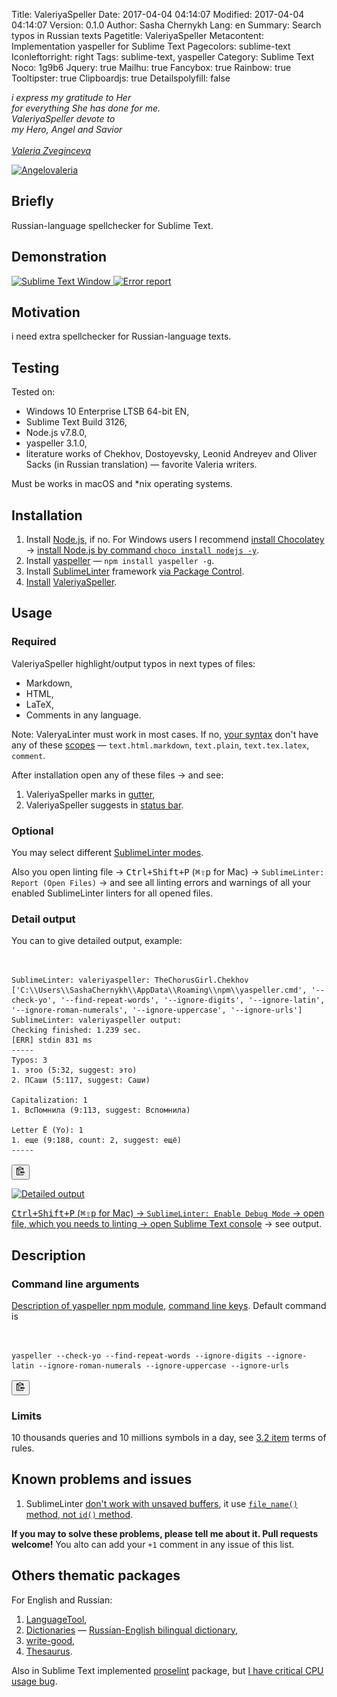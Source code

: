 Title: ValeriyaSpeller
Date: 2017-04-04 04:14:07
Modified: 2017-04-04 04:14:07
Version: 0.1.0
Author: Sasha Chernykh
Lang: en
Summary: Search typos in Russian texts
Pagetitle: ValeriyaSpeller
Metacontent: Implementation yaspeller for Sublime Text
Pagecolors: sublime-text
Iconleftorright: right
Tags: sublime-text, yaspeller
Category: Sublime Text
Noco: 1g9b6
Jquery: true
Mailhu: true
Fancybox: true
Rainbow: true
Tooltipster: true
Clipboardjs: true
Detailspolyfill: false

<div class="SashaEpigraph"><i>i express my gratitude to Her<br> for everything She has done for me.<br> ValeriyaSpeller devote to <br> my Hero, Angel and Savior</i>
<br><br>
<cite><a href="https://vk.com/zombelina">Valeria Zveginceva</a></cite>
</div>

<a class="fancybox" href="http://i.imgur.com/iciGBgN.jpg"><img src="http://i.imgur.com/iciGBgN.jpg" alt="Angelovaleria"></a>

## Briefly

Russian-language spellchecker for Sublime Text.

## Demonstration

<a class="fancybox" href="http://i.imgur.com/bqRl8eD.png">
<img src="http://i.imgur.com/bqRl8eD.png" alt="Sublime Text Window">
</a>

<a class="fancybox" href="http://i.imgur.com/5x542fy.png">
<img src="http://i.imgur.com/5x542fy.png" alt="Error report">
</a>

## Motivation

i need extra spellchecker for Russian-language texts.

## Testing

Tested on:

+ Windows 10 Enterprise LTSB 64-bit EN,
+ Sublime Text Build 3126,
+ Node.js v7.8.0,
+ yaspeller 3.1.0,
+ literature works of Chekhov, Dostoyevsky, Leonid Andreyev and Oliver Sacks (in Russian translation) — favorite Valeria writers.

Must be works in macOS and *nix operating systems.

## Installation

1. Install [Node.js](https://nodejs.org/en/), if no. For Windows users I recommend [install Chocolatey](https://lifehacker.ru/2015/01/08/chocolatey/) → [install Node.js by command `choco install nodejs -y`](https://chocolatey.org/packages/nodejs).
1. Install [yaspeller](https://www.npmjs.com/package/yaspeller) — `npm install yaspeller -g`.
1. Install [SublimeLinter](https://packagecontrol.io/packages/SublimeLinter) framework [via Package Control](https://docs.cs.cf.ac.uk/notes/sublime-text-packages/).
1. [Install](http://www.macdrifter.com/2012/08/install-sublime-packages-from-github.html) [ValeriyaSpeller](https://github.com/Kristinita/SublimeLinter-contrib-ValeriyaSpeller).

## Usage

### Required

ValeriyaSpeller highlight/output typos in next types of files:

+ Markdown,
+ HTML,
+ LaTeX,
+ Comments in any language.

Note: ValeryaLinter must work in most cases. If no, [your syntax](https://www.sublimetext.com/docs/3/syntax.html) don't have any of these [scopes](https://www.sublimetext.com/docs/3/scope_naming.html) — `text.html.markdown`, `text.plain`, `text.tex.latex`, `comment`.

After installation open any of these files → and see:

1. ValeriyaSpeller marks in [gutter](http://ru.stackoverflow.com/q/637536/199934),
1. ValeriyaSpeller suggests in [status bar](https://www.google.ru/search?q=status+bar&newwindow=1&source=lnms&tbm=isch&sa=X&ved=0ahUKEwi-j9WygojTAhVGiSwKHfRhATYQ_AUIBigB&biw=1173&bih=729).

### Optional

You may select different [SublimeLinter modes](http://www.sublimelinter.com/en/latest/lint_modes.html).

Also you open linting file → <kbd>Ctrl+Shift+P</kbd> (<kbd>⌘⇧p</kbd> for Mac) → `SublimeLinter: Report (Open Files)` → and see all linting errors and warnings of all your enabled SublimeLinter linters for all  opened files.

### Detail output

You can to give detailed output, example:

<pre class="SashaClipboard1">
<code data-language="json">

SublimeLinter: valeriyaspeller: TheChorusGirl.Chekhov ['C:\\Users\\SashaChernykh\\AppData\\Roaming\\npm\\yaspeller.cmd', '--check-yo', '--find-repeat-words', '--ignore-digits', '--ignore-latin', '--ignore-roman-numerals', '--ignore-uppercase', '--ignore-urls']
SublimeLinter: valeriyaspeller output:
Checking finished: 1.239 sec.
[ERR] stdin 831 ms
-----
Typos: 3
1. этоо (5:32, suggest: это)
2. ПСаши (5:117, suggest: Саши)

Capitalization: 1
1. ВсПомнила (9:113, suggest: Вспомнила)

Letter Ё (Yo): 1
1. еще (9:188, count: 2, suggest: ещё)
-----
</code>
<button class="SashaButton SashaTooltip" data-clipboard-target=".SashaClipboard1"><img src="../images/interface_images/clippy.svg" alt="Clipboard button" width="13">
</button>
</pre>

<a class="fancybox" href="http://i.imgur.com/uC1hthv.png">
<img src="http://i.imgur.com/uC1hthv.png" alt="Detailed output">

<kbd>Ctrl+Shift+P</kbd> (<kbd>⌘⇧p</kbd> for Mac) → `SublimeLinter: Enable Debug Mode` → open file, which you needs to linting → [open Sublime Text console](http://stackoverflow.com/q/13965877/5951529) → see output.

## Description

### Command line arguments

[Description of yaspeller npm module](https://www.npmjs.com/package/yaspeller), [command line keys](https://www.npmjs.com/package/yaspeller#options). Default command is

<pre class="SashaClipboard2">
<code data-language="shell">

yaspeller --check-yo --find-repeat-words --ignore-digits --ignore-latin --ignore-roman-numerals --ignore-uppercase --ignore-urls
</code>
<button class="SashaButton SashaTooltip" data-clipboard-target=".SashaClipboard2"><img src="../images/interface_images/clippy.svg" alt="Clipboard button" width="13">
</button>
</pre>

### Limits

10 thousands queries and 10 millions symbols in a day, see [3.2 item](https://yandex.ru/legal/speller_api/) terms of rules.

## Known problems and issues

1. SublimeLinter [don't work with unsaved buffers](https://github.com/SublimeLinter/SublimeLinter3/issues/545), it use [`file_name()` method, not `id()` method](https://www.sublimetext.com/docs/3/api_reference.html#sublime.View).

**If you may to solve these problems, please tell me about it. Pull requests welcome!** You alto can add your `+1` comment in any issue of this list.

## Others thematic packages

For English and Russian:

1. [LanguageTool](https://packagecontrol.io/packages/LanguageTool),
1. [Dictionaries](https://packagecontrol.io/packages/LanguageTool) — [Russian-English bilingual dictionary](https://github.com/titoBouzout/Dictionaries/pull/68),
1. [write-good](https://packagecontrol.io/packages/SublimeLinter-contrib-write-good),
1. [Thesaurus](https://packagecontrol.io/packages/Thesaurus).

Also in Sublime Text implemented [proselint](https://packagecontrol.io/packages/SublimeLinter-contrib-proselint) package, but [I have critical CPU usage bug](https://github.com/amperser/proselint/issues/686).
